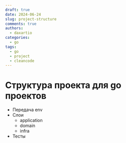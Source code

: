 ```yaml
---
draft: true
date: 2024-06-24
slug: project-structure
comments: true
authors:
  - daxartio
categories:
  - go
tags:
  - go
  - project
  - cleancode
---
```


# Структура проекта для go проектов

- Передача env
- Слои
  - application
  - domain
  - infra
- Тесты
